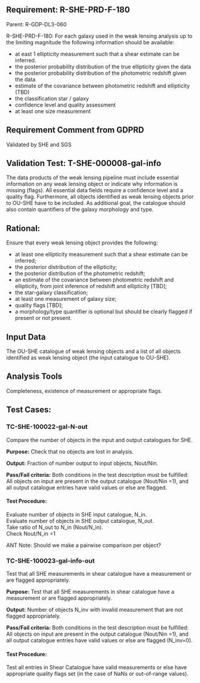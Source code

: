 ## Requirement: R-SHE-PRD-F-180

Parent: R-GDP-DL3-060

R-SHE-PRD-F-180: For each galaxy used in the weak lensing analysis up to the limiting magnitude the following
information should be available:

- at east 1 ellipticity measurement such that a shear estimate can be inferred.
- the posterior probability distribution of the true ellipticity given the data
- the posterior probability distribution of the photometric redshift given the data
- estimate of the covariance between photometric redshift and ellipticity (TBD)
- the classification star / galaxy
- confidence level and quality assessment
- at least one size measurement

## Requirement Comment from GDPRD

Validated by SHE and SGS

## Validation Test: T-SHE-000008-gal-info

The data products of the weak lensing pipeline must include essential information on any weak lensing object or indicate
why information is missing (flags). All essential data fields require a confidence level and a quality flag.
Furthermore, all objects identified as weak lensing objects prior to OU-SHE have to be included. As additional goal, the
catalogue should also contain quantifiers of the galaxy morphology and type.

## Rational:

Ensure that every weak lensing object provides the following:

- at least one ellipticity measurement such that a shear estimate can be inferred;
- the posterior distribution of the ellipticity;
- the posterior distribution of the photometric redshift;
- an estimate of the covariance between photometric redshift and ellipticity, from joint inference of redshift and
  ellipticity [TBD];
- the star-galaxy classification;
- at least one measurement of galaxy size;
- quality flags [TBD];
- a morphology/type quantifier is optional but should be clearly flagged if present or not present.

## Input Data

The OU-SHE catalogue of weak lensing objects and a list of all objects identified as weak lensing object (the input
catalogue to OU-SHE).

## Analysis Tools

Completeness, existence of measurement or appropriate flags.

## Test Cases:

### TC-SHE-100022-gal-N-out

Compare the number of objects in the input and output catalogues for SHE.

**Purpose:** Check that no objects are lost in analysis.

**Output:** Fraction of number output to input objects, Nout/Nin.

**Pass/Fail criteria:** Both conditions in the test description must be fulfilled: All objects on input are present in
the output catalogue (Nout/Nin =1), and all output catalogue entries have valid values or else are flagged.

#### Test Procedure:

Evaluate number of objects in SHE input catalogue, N\_in.  
Evaluate number of objects in SHE output catalogue, N\_out.  
Take ratio of N\_out to N\_in (Nout/N\_in).  
Check Nout/N\_in =1

ANT Note: Should we make a pairwise comparison per object?

### TC-SHE-100023-gal-info-out

Test that all SHE measurements in shear catalogue have a measurement or are flagged appropriately.

**Purpose:** Test that all SHE measurements in shear catalogue have a measurement or are flagged appropriately.

**Output:** Number of objects N\_inv with invalid measurement that are not flagged appropriately.

**Pass/Fail criteria:** Both conditions in the test description must be fulfilled: All objects on input are present in
the output catalogue (Nout/Nin =1), and all output catalogue entries have valid values or else are flagged (N\_inv=0).

#### Test Procedure:

Test all entries in Shear Catalogue have valid measurements or else have appropriate quality flags set (in the case of
NaNs or out-of-range values).
